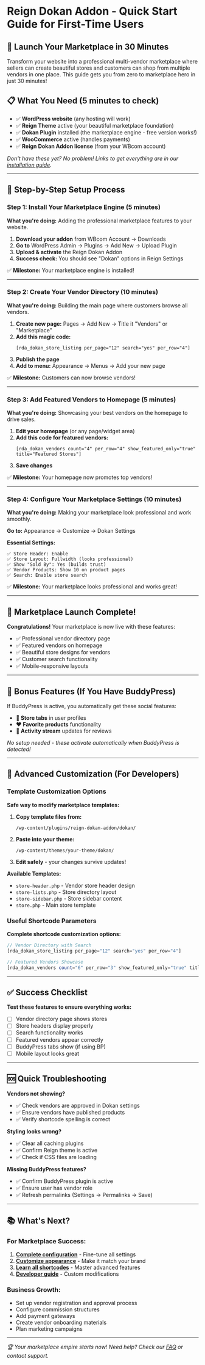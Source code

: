 # Reign Dokan Addon - Quick Start Guide for First-Time Users

## 🚀 Launch Your Marketplace in 30 Minutes

Transform your website into a professional multi-vendor marketplace where sellers can create beautiful stores and customers can shop from multiple vendors in one place. This guide gets you from zero to marketplace hero in just 30 minutes!

## 📋 What You Need (5 minutes to check)

- ✅ **WordPress website** (any hosting will work)
- ✅ **Reign Theme** active (your beautiful marketplace foundation)
- ✅ **Dokan Plugin** installed (the marketplace engine - free version works!)
- ✅ **WooCommerce** active (handles payments)
- ✅ **Reign Dokan Addon license** (from your WBcom account)

*Don't have these yet? No problem! Links to get everything are in our [installation guide](02-installation-setup.md).*

---

## 🎯 Step-by-Step Setup Process

### Step 1: Install Your Marketplace Engine (5 minutes)

**What you're doing:** Adding the professional marketplace features to your website.

1. **Download your addon** from WBcom Account → Downloads
2. **Go to** WordPress Admin → Plugins → Add New → Upload Plugin
3. **Upload & activate** the Reign Dokan Addon
4. **Success check:** You should see "Dokan" options in Reign Settings

✅ **Milestone:** Your marketplace engine is installed!

---

### Step 2: Create Your Vendor Directory (10 minutes)

**What you're doing:** Building the main page where customers browse all vendors.

1. **Create new page:** Pages → Add New → Title it "Vendors" or "Marketplace"
2. **Add this magic code:**
   ```
   [rda_dokan_store_listing per_page="12" search="yes" per_row="4"]
   ```
3. **Publish the page**
4. **Add to menu:** Appearance → Menus → Add your new page

✅ **Milestone:** Customers can now browse vendors!

---

### Step 3: Add Featured Vendors to Homepage (5 minutes)

**What you're doing:** Showcasing your best vendors on the homepage to drive sales.

1. **Edit your homepage** (or any page/widget area)
2. **Add this code for featured vendors:**
   ```
   [rda_dokan_vendors count="4" per_row="4" show_featured_only="true" title="Featured Stores"]
   ```
3. **Save changes**

✅ **Milestone:** Your homepage now promotes top vendors!

---

### Step 4: Configure Your Marketplace Settings (10 minutes)

**What you're doing:** Making your marketplace look professional and work smoothly.

**Go to:** Appearance → Customize → Dokan Settings

**Essential Settings:**
```
✅ Store Header: Enable
✅ Store Layout: Fullwidth (looks professional)
✅ Show "Sold By": Yes (builds trust)
✅ Vendor Products: Show 10 on product pages
✅ Search: Enable store search
```

✅ **Milestone:** Your marketplace looks professional and works great!

---

## 🎉 Marketplace Launch Complete!

**Congratulations!** Your marketplace is now live with these features:
- ✅ Professional vendor directory page
- ✅ Featured vendors on homepage
- ✅ Beautiful store designs for vendors
- ✅ Customer search functionality
- ✅ Mobile-responsive layouts

---

## 🚀 Bonus Features (If You Have BuddyPress)

If BuddyPress is active, you automatically get these social features:
- **👤 Store tabs** in user profiles
- **❤️ Favorite products** functionality
- **📱 Activity stream** updates for reviews

*No setup needed - these activate automatically when BuddyPress is detected!*

---

## 🔧 Advanced Customization (For Developers)

### Template Customization Options
**Safe way to modify marketplace templates:**

1. **Copy template files from:**
   ```
   /wp-content/plugins/reign-dokan-addon/dokan/
   ```

2. **Paste into your theme:**
   ```
   /wp-content/themes/your-theme/dokan/
   ```

3. **Edit safely** - your changes survive updates!

**Available Templates:**
- `store-header.php` - Vendor store header design
- `store-lists.php` - Store directory layout
- `store-sidebar.php` - Store sidebar content
- `store.php` - Main store template

### Useful Shortcode Parameters
**Complete shortcode customization options:**

```php
// Vendor Directory with Search
[rda_dokan_store_listing per_page="12" search="yes" per_row="4"]

// Featured Vendors Showcase
[rda_dokan_vendors count="6" per_row="3" show_featured_only="true" title="Top Vendors"]
```

---

## ✅ Success Checklist

**Test these features to ensure everything works:**
- [ ] Vendor directory page shows stores
- [ ] Store headers display properly
- [ ] Search functionality works
- [ ] Featured vendors appear correctly
- [ ] BuddyPress tabs show (if using BP)
- [ ] Mobile layout looks great

---

## 🆘 Quick Troubleshooting

**Vendors not showing?**
- ✅ Check vendors are approved in Dokan settings
- ✅ Ensure vendors have published products
- ✅ Verify shortcode spelling is correct

**Styling looks wrong?**
- ✅ Clear all caching plugins
- ✅ Confirm Reign theme is active
- ✅ Check if CSS files are loading

**Missing BuddyPress features?**
- ✅ Confirm BuddyPress plugin is active
- ✅ Ensure user has vendor role
- ✅ Refresh permalinks (Settings → Permalinks → Save)

---

## 📚 What's Next?

### For Marketplace Success:
1. **[Complete configuration](03-configuration.md)** - Fine-tune all settings
2. **[Customize appearance](04-store-customization.md)** - Make it match your brand
3. **[Learn all shortcodes](07-shortcodes-reference.md)** - Master advanced features
4. **[Developer guide](05-developer-guide.md)** - Custom modifications

### Business Growth:
- Set up vendor registration and approval process
- Configure commission structures
- Add payment gateways
- Create vendor onboarding materials
- Plan marketing campaigns

---

*🏆 Your marketplace empire starts now! Need help? Check our [FAQ](08-faq.md) or contact support.*